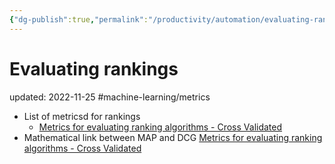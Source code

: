 ```yaml
---
{"dg-publish":true,"permalink":"/productivity/automation/evaluating-rankings/","dgPassFrontmatter":true}
---
```



# Evaluating rankings
updated: 2022-11-25
#machine-learning/metrics

- List of metricsd for rankings 
	- [Metrics for evaluating ranking algorithms - Cross Validated](https://stats.stackexchange.com/questions/159657/metrics-for-evaluating-ranking-algorithms)
- Mathematical link between MAP and DCG [Metrics for evaluating ranking algorithms - Cross Validated](https://stats.stackexchange.com/questions/159657/metrics-for-evaluating-ranking-algorithms)
